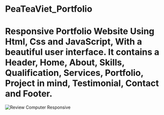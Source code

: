 # PeaTeaViet_Portfolio
# Responsive Portfolio Website Using Html, Css and JavaScript, With a beautiful user interface. It contains a Header, Home, About, Skills, Qualification, Services, Portfolio, Project in mind, Testimonial, Contact and Footer.

![Review Computer Responsive](https://scontent.fhan4-3.fna.fbcdn.net/v/t1.15752-9/p552x414/240643218_286413976223854_4493607658968218197_n.png?_nc_cat=103&ccb=1-5&_nc_sid=ae9488&_nc_ohc=_HsTTdqIRqMAX89DO-W&_nc_ht=scontent.fhan4-3.fna&oh=5aaa8ddf3500961c1e7ce708fd7b8e9d&oe=61604973)
